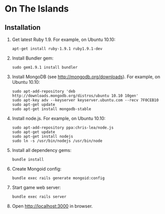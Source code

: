 # On The Islands

## Installation

1. Get latest Ruby 1.9. For example, on Ubuntu 10.10:
   
       apt-get install ruby-1.9.1 ruby1.9.1-dev
   
2. Install Bundler gem:
   
       sudo gem1.9.1 install bundler
   
3. Install MongoDB (see <http://mongodb.org/downloads>). For example, on
   Ubuntu 10.10:
   
       sudo apt-add-repository 'deb http://downloads.mongodb.org/distros/ubuntu 10.10 10gen'
       sudo apt-key adv --keyserver keyserver.ubuntu.com --recv 7F0CEB10
       sudo apt-get update
       sudo apt-get install mongodb-stable

4. Install node.js. For example, on Ubuntu 10.10:
   
       sudo apt-add-repository ppa:chris-lea/node.js
       sudo apt-get update
       sudo apt-get install nodejs
       sudo ln -s /usr/bin/nodejs /usr/bin/node
   
5. Install all dependency gems:
   
       bundle install
   
6. Create Mongoid config:
   
       bundle exec rails generate mongoid:config
   
7. Start game web server:
   
       bundle exec rails server
   
8. Open <http://localhost:3000> in browser.
